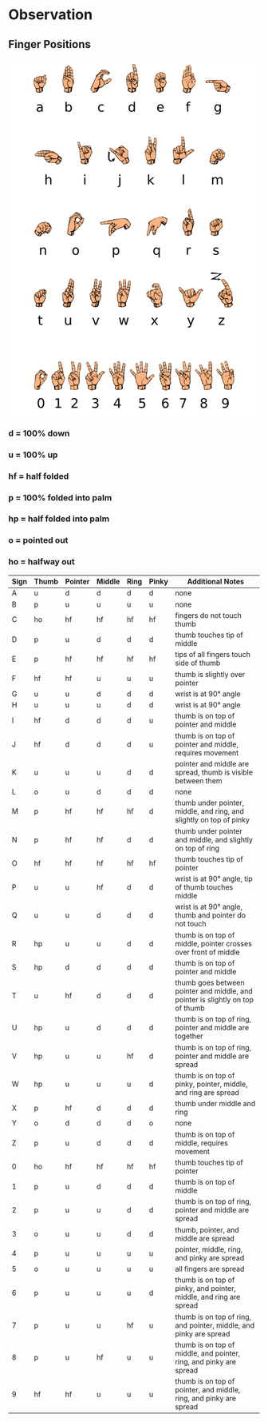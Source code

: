 # Observation

## Finger Positions

![ASL_Chart](https://github.com/jmuss07/Automated-Sign-Language/blob/29e54383c229b77c35f2ddbddc25b1c4af1a30ff/Images/Planning/ASL_Chart.png?raw=true)

### d = 100% down

### u = 100% up

### hf = half folded

### p = 100% folded into palm

### hp = half folded into palm

### o = pointed out

### ho = halfway out

| Sign | Thumb | Pointer | Middle | Ring | Pinky | Additional Notes                                                               |
| ---- | ----- | ------- | ------ | ---- | ----- | ------------------------------------------------------------------------------ |
| A    | u     | d       | d      | d    | d     | none                                                                           |
| B    | p     | u       | u      | u    | u     | none                                                                           |
| C    | ho    | hf      | hf     | hf   | hf    | fingers do not touch thumb                                                     |
| D    | p     | u       | d      | d    | d     | thumb touches tip of middle                                                    |
| E    | p     | hf      | hf     | hf   | hf    | tips of all fingers touch side of thumb                                        |
| F    | hf    | hf      | u      | u    | u     | thumb is slightly over pointer                                                 |
| G    | u     | u       | d      | d    | d     | wrist is at 90° angle                                                          |
| H    | u     | u       | u      | d    | d     | wrist is at 90° angle                                                          |
| I    | hf    | d       | d      | d    | u     | thumb is on top of pointer and middle                                          |
| J    | hf    | d       | d      | d    | u     | thumb is on top of pointer and middle, requires movement                       |
| K    | u     | u       | u      | d    | d     | pointer and middle are spread, thumb is visible between them                   |
| L    | o     | u       | d      | d    | d     | none                                                                           |
| M    | p     | hf      | hf     | hf   | d     | thumb under pointer, middle, and ring, and slightly on top of pinky            |
| N    | p     | hf      | hf     | d    | d     | thumb under pointer and middle, and slightly on top of ring                    |
| O    | hf    | hf      | hf     | hf   | hf    | thumb touches tip of pointer                                                   |
| P    | u     | u       | hf     | d    | d     | wrist is at 90° angle, tip of thumb touches middle                             |
| Q    | u     | u       | d      | d    | d     | wrist is at 90° angle, thumb and pointer do not touch                          |
| R    | hp    | u       | u      | d    | d     | thumb is on top of middle, pointer crosses over front of middle                |
| S    | hp    | d       | d      | d    | d     | thumb is on top of pointer and middle                                          |
| T    | u     | hf      | d      | d    | d     | thumb goes between pointer and middle, and pointer is slightly on top of thumb |
| U    | hp    | u       | d      | d    | d     | thumb is on top of ring, pointer and middle are together                       |
| V    | hp    | u       | u      | hf   | d     | thumb is on top of ring, pointer and middle are spread                         |
| W    | hp    | u       | u      | u    | d     | thumb is on top of pinky, pointer, middle, and ring are spread                 |
| X    | p     | hf      | d      | d    | d     | thumb under middle and ring                                                    |
| Y    | o     | d       | d      | d    | o     | none                                                                           |
| Z    | p     | u       | d      | d    | d     | thumb is on top of middle, requires movement                                   |
| 0    | ho    | hf      | hf     | hf   | hf    | thumb touches tip of pointer                                                   |
| 1    | p     | u       | d      | d    | d     | thumb is on top of middle                                                      |
| 2    | p     | u       | u      | d    | d     | thumb is on top of ring, pointer and middle are spread                         |
| 3    | o     | u       | u      | d    | d     | thumb, pointer, and middle are spread                                          |
| 4    | p     | u       | u      | u    | u     | pointer, middle, ring, and pinky are spread                                    |
| 5    | o     | u       | u      | u    | u     | all fingers are spread                                                         |
| 6    | p     | u       | u      | u    | d     | thumb is on top of pinky, and pointer, middle, and ring are spread             |
| 7    | p     | u       | u      | hf   | u     | thumb is on top of ring, and pointer, middle, and pinky are spread             |
| 8    | p     | u       | hf     | u    | u     | thumb is on top of middle, and pointer, ring, and pinky are spread             |
| 9    | hf    | hf      | u      | u    | u     | thumb is on top of pointer, and middle, ring, and pinky are spread             |
